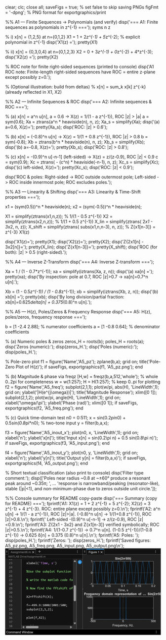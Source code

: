clear; clc; close all;
saveFigs = true;         % set false to skip saving PNGs
figFmt   = '-dpng';      % PNG format for exportgraphics/print

%% A1 — Finite Sequences → Polynomials (and verify)
disp('=== A1: Finite sequences as polynomials in z^{-1} ===');
syms n z

% i) x[n] = {1,2,5} at n={0,1,2}
X1 = 1 + 2*z^(-1) + 5*z^(-2);   % explicit polynomial in z^{-1}
disp('X1(z) ='); pretty(X1)

% ii) x[n] = {0,3,0,4} at n={0,1,2,3}
X2 = 0 + 3*z^(-1) + 0*z^(-2) + 4*z^(-3);
disp('X2(z) ='); pretty(X2)

% ROC note for finite right-sided sequences (printed to console)
disp('A1 ROC note: Finite-length right-sided sequences have ROC = entire z-plane except possibly z=0.');

% (Optional illustration: build from deltas)
% x[n] = sum_k x[k] z^{-k}  (already reflected in X1, X2)

%% A2 — Infinite Sequences & ROC
disp('=== A2: Infinite sequences & ROC ===');

% (a) x[n] = a^n u[n], a = 0.6  -> X(z) = 1/(1 - a z^{-1}), ROC |z| > |a|
a = sym(0.6);
Xa = ztrans(a^n * heaviside(n), n, z);
Xa_s = simplify(Xa);
disp('(a) a=0.6, X(z)='); pretty(Xa_s);
disp('ROC: |z| > 0.6');

% (b) x[n] = (-0.8)^n u[n] -> X(z) = 1/(1 + 0.8 z^{-1}), ROC |z| > 0.8
b = sym(-0.8);
Xb = ztrans(b^n * heaviside(n), n, z);
Xb_s = simplify(Xb);
disp('(b) a=-0.8, X(z)='); pretty(Xb_s);
disp('ROC: |z| > 0.8');

% (c) x[n] = -(0.9)^n u[-n-1] (left-sided) -> X(z) = z/(z-0.9), ROC |z| < 0.9
c = sym(0.9);
Xc = ztrans( - (c^n) * heaviside(-n-1), n, z);
Xc_s = simplify(Xc);
disp('(c) left-sided, X(z)='); pretty(Xc_s);
disp('ROC: |z| < 0.9');

disp('ROC & poles: Right-sided -> ROC outside outermost pole; Left-sided -> ROC inside innermost pole; ROC excludes poles.');

%% A3 — Linearity & Shifting
disp('=== A3: Linearity & Time-Shift properties ===');

x1 = (sym(0.5))^n * heaviside(n);
x2 = (sym(-0.5))^n * heaviside(n);

X1 = simplify(ztrans(x1,n,z));    % 1/(1 - 0.5 z^{-1})
X2 = simplify(ztrans(x2,n,z));    % 1/(1 + 0.5 z^{-1})
X_lin = simplify(ztrans( 2*x1 - 3*x2, n, z));
X_shift = simplify(ztrans( subs(x1,n,n-3), n, z));  % Z{x1[n-3]} = z^{-3} X1(z)

disp('X1(z)='); pretty(X1);
disp('X2(z)='); pretty(X2);
disp('Z{2x1[n] - 3x2[n]}='); pretty(X_lin);
disp('Z{x1[n-3]}='); pretty(X_shift);
disp('ROC (for both): |z| > 0.5 (right-sided).');

%% A4 — Inverse Z-Transform
disp('=== A4: Inverse Z-transform ===');

Xa = 1 / (1 - 0.7*z^(-1));
xa = simplify(iztrans(Xa, z, n));
disp('(a) xa[n] ='); pretty(xa);
disp('By inspection: pole at 0.7, ROC |z|>0.7 -> xa[n]=0.7^n u[n].');

Xb = (1 - 0.5*z^(-1)) / (1 - 0.8*z^(-1));
xb = simplify(iztrans(Xb, z, n));
disp('(b) xb[n] ='); pretty(xb);
disp('By long division/partial fraction: xb[n]=0.625*delta[n] + 0.375*(0.8)^n u[n].');

%% A5 — H(z), Poles/Zeros & Frequency Response
disp('=== A5: H(z), poles/zeros, frequency response ===');

b = [1 -2.4  2.88];               % numerator coefficients
a = [1 -0.8  0.64];               % denominator coefficients

% (a) Numeric poles & zeros
zeros_H = roots(b);
poles_H = roots(a);
disp('Zeros (numeric):'); disp(zeros_H.');
disp('Poles (numeric):'); disp(poles_H.');

% Pole-zero plot
f1 = figure('Name','A5_pz'); zplane(b,a); grid on; title('Pole-Zero Plot of H(z)');
if saveFigs, exportgraphics(f1, 'A5_pz.png'); end

% (b) Magnitude & phase via freqz
[H,w] = freqz(b,a,512,'whole');             % whole 0..2pi for completeness
w = w(1:257); H = H(1:257);                 % keep 0..pi for plotting
f2 = figure('Name','A5_freq');
subplot(2,1,1); plot(w/pi, abs(H), 'LineWidth',1); grid on;
ylabel('|H(e^{j\omega})|'); title('Magnitude Response'); xlim([0 1]);
subplot(2,1,2); plot(w/pi, angle(H), 'LineWidth',1); grid on;
xlabel('\omega/\pi'); ylabel('Phase (rad)'); xlim([0 1]);
if saveFigs, exportgraphics(f2, 'A5_freq.png'); end

% (c) Quick time-domain test
n0 = 0:511;
x = sin(0.2*pi*n0) + 0.5*sin(0.8*pi*n0);    % two-tone input
y = filter(b,a,x);

f3 = figure('Name','A5_inout_x');
plot(n0, x, 'LineWidth',1); grid on; xlabel('n'); ylabel('x[n]');
title('Input x[n] = sin(0.2\pi n) + 0.5 sin(0.8\pi n)');
if saveFigs, exportgraphics(f3, 'A5_input.png'); end

f4 = figure('Name','A5_inout_y');
plot(n0, y, 'LineWidth',1); grid on; xlabel('n'); ylabel('y[n]');
title('Output y[n] = filter(b,a,x)');
if saveFigs, exportgraphics(f4, 'A5_output.png'); end

% Short textual classification (also print to console)
disp('Filter type comment:');
disp(['Poles near radius ~0.8 at ~±60° produce a resonant peak around ~0.35π; ', ...
      'response is narrowband/peaking (resonator-like), stable (|p|<1), and non-minimum-phase due to zeros outside unit circle.']);

%% Console summary for README copy-paste
disp('=== Summary (copy for README) ===');
fprintf('A1: X1(z) = 1 + 2 z^{-1} + 5 z^{-2};  X2(z) = 3 z^{-1} + 4 z^{-3}. ROC: entire plane except possibly z=0.\n');
fprintf('A2: a^n u[n] -> 1/(1 - a z^{-1}), ROC |z|>|a|.  (-0.8)^n u[n] -> 1/(1+0.8 z^{-1}), ROC |z|>0.8.\n');
fprintf('    Left-sided -(0.9)^n u[-n-1] -> z/(z-0.9), ROC |z|<0.9.\n');
fprintf('A3: Z{2x1 - 3x2} and Z{x1[n-3]} verified symbolically; ROC |z|>0.5.\n');
fprintf('A4: 1/(1-0.7 z^{-1}) -> 0.7^n u[n].  (1-0.5 z^{-1})/(1-0.8 z^{-1}) -> 0.625 δ[n] + 0.375 (0.8)^n u[n].\n');
fprintf('A5: Poles: '); disp(poles_H.'); fprintf('Zeros: '); disp(zeros_H.');
fprintf('Saved figures: A5_pz.png, A5_freq.png, A5_input.png, A5_output.png\n');
![Images](Images/ss.png)
